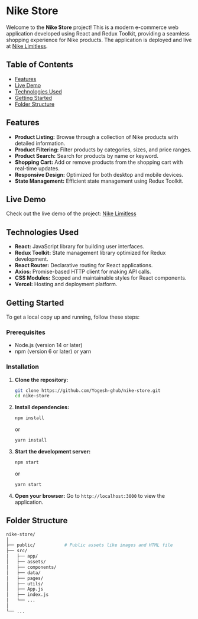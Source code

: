 # Nike Store

Welcome to the **Nike Store** project! This is a modern e-commerce web application developed using React and Redux Toolkit, providing a seamless shopping experience for Nike products. The application is deployed and live at [Nike Limitless](https://nike-limitless.vercel.app/).

## Table of Contents

- [Features](#features)
- [Live Demo](#live-demo)
- [Technologies Used](#technologies-used)
- [Getting Started](#getting-started)
- [Folder Structure](#folder-structure)

## Features

- **Product Listing:** Browse through a collection of Nike products with detailed information.
- **Product Filtering:** Filter products by categories, sizes, and price ranges.
- **Product Search:** Search for products by name or keyword.
- **Shopping Cart:** Add or remove products from the shopping cart with real-time updates.
- **Responsive Design:** Optimized for both desktop and mobile devices.
- **State Management:** Efficient state management using Redux Toolkit.

## Live Demo

Check out the live demo of the project: [Nike Limitless](https://nike-limitless.vercel.app/)

## Technologies Used

- **React:** JavaScript library for building user interfaces.
- **Redux Toolkit:** State management library optimized for Redux development.
- **React Router:** Declarative routing for React applications.
- **Axios:** Promise-based HTTP client for making API calls.
- **CSS Modules:** Scoped and maintainable styles for React components.
- **Vercel:** Hosting and deployment platform.

## Getting Started

To get a local copy up and running, follow these steps:

### Prerequisites

- Node.js (version 14 or later)
- npm (version 6 or later) or yarn

### Installation

1. **Clone the repository:**
    ```bash
    git clone https://github.com/Yogesh-ghub/nike-store.git
    cd nike-store
    ```

2. **Install dependencies:**
    ```bash
    npm install
    ```
    or
    ```bash
    yarn install
    ```

3. **Start the development server:**
    ```bash
    npm start
    ```
    or
    ```bash
    yarn start
    ```

4. **Open your browser:**
    Go to `http://localhost:3000` to view the application.

## Folder Structure

```bash
nike-store/
│
├── public/           # Public assets like images and HTML file
├── src/
│   ├── app/        
│   ├── assets/          
│   ├── components/   
│   ├── data/         
│   ├── pages/
│   ├── utils/       
│   ├── App.js        
│   ├── index.js  
│   └── ...
│
└── ...

